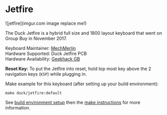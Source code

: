 # Jetfire

![jetfire](imgur.com image replace me!)

The Duck Jetfire is a hybrid full size and 1800 layout keyboard that went on 
Group Buy in November 2017. 

Keyboard Maintainer: [MechMerlin](https://github.com/mechmerlin)  
Hardware Supported: Duck Jetfire PCB    
Hardware Availability: [Geekhack GB](https://geekhack.org/index.php?topic=92708.0)

**Reset Key:** To put the Jetfire into reset, hold top most key above the 2 navigation keys (`K5P`) while plugging in. 

Make example for this keyboard (after setting up your build environment):

    make duck/jetfire:default

See [build environment setup](https://docs.qmk.fm/#/getting_started_build_tools) then the [make instructions](https://docs.qmk.fm/#/getting_started_make_guide) for more information.
